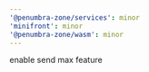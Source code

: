 ```yaml
---
'@penumbra-zone/services': minor
'minifront': minor
'@penumbra-zone/wasm': minor
---
```


enable send max feature
